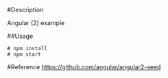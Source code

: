 #Description

Angular (2) example

##Usage

```
# npm install
# npm start
```

#Reference
https://github.com/angular/angular2-seed
